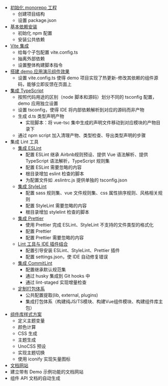 - [初始化 monorepo 工程](https://juejin.cn/post/7254369672823586873#heading-23)
  - 创建项目结构
  - 设置 package.json
- [基本依赖安装](https://juejin.cn/post/7257519248053436473#heading-2)
  - 初始化 npm 配置
  - 安装公共依赖
- [Vite 集成](https://juejin.cn/post/7257519248053436473#heading-5)
  - 给每个子包配置 vite.config.ts
  - 抽离外部依赖
  - 设置整体构建脚本指令
- [搭建 demo 应用演示组件效果](https://juejin.cn/post/7257519248053436473#heading-15)
  - 设置 vite.config.ts 使得 demo 项目实现了热更新-修改其依赖的组件源码，能够立即反馈在页面上
- [集成 TypeScript](https://juejin.cn/post/7257517788205367351#heading-2)
  - 按照代码用途的区别（node 脚本和源码）划分不同的 tsconfig 配置，demo 应用独立设置
  - 设置 tsconfig，使得 IDE 将内部依赖解析到对应的源码而非产物
  - 生成 d.ts 类型声明产物
    - 实现脚本：将 vue-tsc 集中生成的声明文件移动到对应模块的产物目录下
  - 通过 npm script 加入清理产物、类型检查、导出类型声明的步骤
- 集成 Lint 工具
  - [集成 ESLint](https://juejin.cn/post/7260499321983336509#heading-2)
    - 配置 ESLint 继承 Airbnb规则预设、提供 Vue 语法解析、提供 TypeScript 语法解析，TypeScript 规则集
    - 配置 ESLint 需要忽略的内容
    - 根目录增加 eslint 检查的脚本
    - 为配置文件如 .eslintrc.js 提供单独的 tsconfig.json
  - [集成 StyleLint](https://juejin.cn/post/7260499321983336509#heading-6)
    - 配置 sass 规则集、vue 文件规则集、css 属性排序规则、风格相关规则
    - 配置 StyleLint 需要忽略的内容
    - 根目录增加 stylelint 检查的脚本
  - [集成 Prettier](https://juejin.cn/post/7260499321983336509#heading-7)
    - 使用 Prettier 完成 ESLint、StyleLint 不支持的文件类型的格式化
    - 配置 Prettier
    - 配置 Prettier 需要忽略的内容
  - [Lint 工具与 IDE 插件结合](https://juejin.cn/post/7260499321983336509#heading-8)
    - 配置引导安装 ESLint、StyleLint、Prettier 插件
    - 配置 settings.json，使 IDE 自动修复错误
  - [集成 CommitLint](https://juejin.cn/post/7260499321983336509#heading-9)
    - 配置继承默认规范集
    - 通过 husky 集成到 Git hooks 中
    - 通过 lint-staged 实现增量检查
  - [定制打包体系](https://juejin.cn/post/7263829911398449208#heading-15)
    - 公共配置提取(lib, external, plugins)
    - 集成打包体系（构建纯JS/TS模块、构建Vue组件模块、构建组件库主包）
- [组件库样式方案](https://juejin.cn/post/7270861556031045632#heading-19)
  - 定义主题变量
  - 颜色计算
  - CSS 生成
  - 主题生成
  - UnoCSS 预设
  - 实现主题切换
  - 使用 iconify 实现矢量图标
- [文档网站](https://juejin.cn/post/7313851652595531810)
- 建立带有 Demo 示例功能的文档网站
- 组件 API 文档的自动生成
